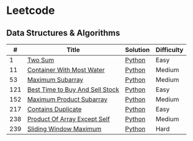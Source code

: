 # Leetcode

## Data Structures & Algorithms

| # | Title | Solution | Difficulty |
|---| ----- | -------- | ---------- |
|1|[Two Sum](https://leetcode.com/problems/two-sum/description/) | [Python](./algorithms/twoSum/twoSum.py) |Easy|
|11|[Container With Most Water](https://leetcode.com/problems/container-with-most-water/description/) | [Python](./algorithms/containerWithMostWater/containerWithMostWater.py) |Medium|
|53|[Maximum Subarray](https://leetcode.com/problems/maximum-subarray/) | [Python](./algorithms/maximumSubArray/maximumSubArray.py)|Medium|
|121|[Best Time to Buy And Sell Stock](https://leetcode.com/problems/best-time-to-buy-and-sell-stock/) | [Python](./algorithms/bestTimeToBuyAndSellStock/bestTimetoBuyAndSellStock.py) |Easy|
|152|[Maximum Product Subarray](https://leetcode.com/problems/maximum-product-subarray/description/) | [Python](./algorithms/maximumProductSubarray/maximumProductSubarray.py) |Medium|
|217|[Contains Duplicate](https://leetcode.com/problems/contains-duplicate/description/) | [Python](./algorithms/containsDuplicate/containsDuplicate.py) |Easy|
|238|[Product Of Array Except Self](https://leetcode.com/problems/product-of-array-except-self/) | [Python](./algorithms/productOfArrayExceptSelf/productOfArrayExceptSelf.py) |Medium|
|239|[Sliding Window Maximum](https://leetcode.com/problems/sliding-window-maximum/description/) | [Python](./algorithms/slidingWindowMaximum/slidingWindowMaximum.py) |Hard|
